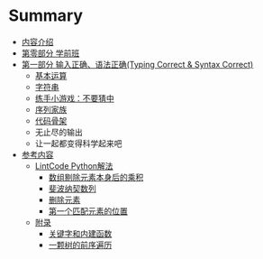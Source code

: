 # Summary

* [内容介绍](README.md)
* [第零部分 学前班](chapter0/chapter0content.md)
* [第一部分 输入正确、语法正确(Typing Correct & Syntax Correct)](chapter1/README.md)
   * [基本运算](chapter1/calculate_1.md)
   * [字符串](chapter1/string_1.md)
   * [练手小游戏：不要猜中](chapter1/ex_1.md)
   * [序列家族](chapter1/sequence.md)
   * [代码骨架](chapter1/code_structure.md)
   * 无止尽的输出
   * 让一起都变得科学起来吧
* [参考内容](reference.md)
   * [LintCode Python解法](LintCode-Python-Solution/README.md)
      * [数组剔除元素本身后的乘积](LintCode-Python-Solution/ProductOfArrayExcludeItself.md)
      * [斐波纳契数列](LintCode-Python-Solution/Fibonacci.md)
      * [删除元素](LintCode-Python-Solution/RemoveElement.md)
      * [第一个匹配元素的位置]()
   * [附录](appendix/README.md)
      * [关键字和内建函数](appendix/built-in-functions.md)
      * [一颗树的前序遍历](appendix/node_tree.md)



